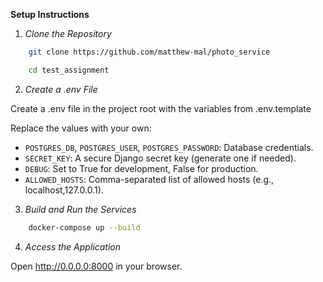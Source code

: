 **Setup Instructions**
1. *Clone the Repository*
```bash
    git clone https://github.com/matthew-mal/photo_service
```
```bash
    cd test_assignment
```

2. *Create a .env File*

Create a .env file in the project root with the variables from .env.template

Replace the values with your own:

- `POSTGRES_DB`, `POSTGRES_USER`, `POSTGRES_PASSWORD`: Database credentials.
- `SECRET_KEY`: A secure Django secret key (generate one if needed).
- `DEBUG`: Set to True for development, False for production.
- `ALLOWED_HOSTS`: Comma-separated list of allowed hosts (e.g., localhost,127.0.0.1).

3. *Build and Run the Services*
```bash
    docker-compose up --build
```

4. *Access the Application*

Open http://0.0.0.0:8000 in your browser.


